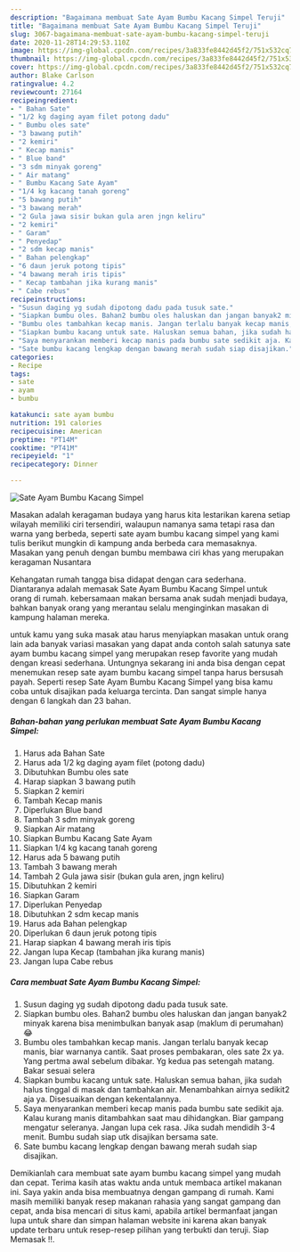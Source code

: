 ```yaml
---
description: "Bagaimana membuat Sate Ayam Bumbu Kacang Simpel Teruji"
title: "Bagaimana membuat Sate Ayam Bumbu Kacang Simpel Teruji"
slug: 3067-bagaimana-membuat-sate-ayam-bumbu-kacang-simpel-teruji
date: 2020-11-28T14:29:53.110Z
image: https://img-global.cpcdn.com/recipes/3a833fe8442d45f2/751x532cq70/sate-ayam-bumbu-kacang-simpel-foto-resep-utama.jpg
thumbnail: https://img-global.cpcdn.com/recipes/3a833fe8442d45f2/751x532cq70/sate-ayam-bumbu-kacang-simpel-foto-resep-utama.jpg
cover: https://img-global.cpcdn.com/recipes/3a833fe8442d45f2/751x532cq70/sate-ayam-bumbu-kacang-simpel-foto-resep-utama.jpg
author: Blake Carlson
ratingvalue: 4.2
reviewcount: 27164
recipeingredient:
- " Bahan Sate"
- "1/2 kg daging ayam filet potong dadu"
- " Bumbu oles sate"
- "3 bawang putih"
- "2 kemiri"
- " Kecap manis"
- " Blue band"
- "3 sdm minyak goreng"
- " Air matang"
- " Bumbu Kacang Sate Ayam"
- "1/4 kg kacang tanah goreng"
- "5 bawang putih"
- "3 bawang merah"
- "2 Gula jawa sisir bukan gula aren jngn keliru"
- "2 kemiri"
- " Garam"
- " Penyedap"
- "2 sdm kecap manis"
- " Bahan pelengkap"
- "6 daun jeruk potong tipis"
- "4 bawang merah iris tipis"
- " Kecap tambahan jika kurang manis"
- " Cabe rebus"
recipeinstructions:
- "Susun daging yg sudah dipotong dadu pada tusuk sate."
- "Siapkan bumbu oles. Bahan2 bumbu oles haluskan dan jangan banyak2 minyak karena bisa menimbulkan banyak asap (maklum di perumahan)😂"
- "Bumbu oles tambahkan kecap manis. Jangan terlalu banyak kecap manis, biar warnanya cantik. Saat proses pembakaran, oles sate 2x ya. Yang pertma awal sebelum dibakar. Yg kedua pas setengah matang. Bakar sesuai selera"
- "Siapkan bumbu kacang untuk sate. Haluskan semua bahan, jika sudah halus tinggal di masak dan tambahkan air. Menambahkan airnya sedikit2 aja ya. Disesuaikan dengan kekentalannya."
- "Saya menyarankan memberi kecap manis pada bumbu sate sedikit aja. Kalau kurang manis ditambahkan saat mau dihidangkan. Biar gampang mengatur seleranya. Jangan lupa cek rasa. Jika sudah mendidih 3-4 menit. Bumbu sudah siap utk disajikan bersama sate."
- "Sate bumbu kacang lengkap dengan bawang merah sudah siap disajikan."
categories:
- Recipe
tags:
- sate
- ayam
- bumbu

katakunci: sate ayam bumbu 
nutrition: 191 calories
recipecuisine: American
preptime: "PT14M"
cooktime: "PT41M"
recipeyield: "1"
recipecategory: Dinner

---
```



![Sate Ayam Bumbu Kacang Simpel](https://img-global.cpcdn.com/recipes/3a833fe8442d45f2/751x532cq70/sate-ayam-bumbu-kacang-simpel-foto-resep-utama.jpg)

Masakan adalah keragaman budaya yang harus kita lestarikan karena setiap wilayah memiliki ciri tersendiri, walaupun namanya sama tetapi rasa dan warna yang berbeda, seperti sate ayam bumbu kacang simpel yang kami tulis berikut mungkin di kampung anda berbeda cara memasaknya. Masakan yang penuh dengan bumbu membawa ciri khas yang merupakan keragaman Nusantara



Kehangatan rumah tangga bisa didapat dengan cara sederhana. Diantaranya adalah memasak Sate Ayam Bumbu Kacang Simpel untuk orang di rumah. kebersamaan makan bersama anak sudah menjadi budaya, bahkan banyak orang yang merantau selalu menginginkan masakan di kampung halaman mereka.

untuk kamu yang suka masak atau harus menyiapkan masakan untuk orang lain ada banyak variasi masakan yang dapat anda contoh salah satunya sate ayam bumbu kacang simpel yang merupakan resep favorite yang mudah dengan kreasi sederhana. Untungnya sekarang ini anda bisa dengan cepat menemukan resep sate ayam bumbu kacang simpel tanpa harus bersusah payah.
Seperti resep Sate Ayam Bumbu Kacang Simpel yang bisa kamu coba untuk disajikan pada keluarga tercinta. Dan sangat simple hanya dengan 6 langkah dan 23 bahan.


<!--inarticleads1-->

##### Bahan-bahan yang perlukan membuat Sate Ayam Bumbu Kacang Simpel:

1. Harus ada  Bahan Sate
1. Harus ada 1/2 kg daging ayam filet (potong dadu)
1. Dibutuhkan  Bumbu oles sate
1. Harap siapkan 3 bawang putih
1. Siapkan 2 kemiri
1. Tambah  Kecap manis
1. Diperlukan  Blue band
1. Tambah 3 sdm minyak goreng
1. Siapkan  Air matang
1. Siapkan  Bumbu Kacang Sate Ayam
1. Siapkan 1/4 kg kacang tanah goreng
1. Harus ada 5 bawang putih
1. Tambah 3 bawang merah
1. Tambah 2 Gula jawa sisir (bukan gula aren, jngn keliru)
1. Dibutuhkan 2 kemiri
1. Siapkan  Garam
1. Diperlukan  Penyedap
1. Dibutuhkan 2 sdm kecap manis
1. Harus ada  Bahan pelengkap
1. Diperlukan 6 daun jeruk potong tipis
1. Harap siapkan 4 bawang merah iris tipis
1. Jangan lupa  Kecap (tambahan jika kurang manis)
1. Jangan lupa  Cabe rebus




<!--inarticleads2-->

##### Cara membuat  Sate Ayam Bumbu Kacang Simpel:

1. Susun daging yg sudah dipotong dadu pada tusuk sate.
1. Siapkan bumbu oles. Bahan2 bumbu oles haluskan dan jangan banyak2 minyak karena bisa menimbulkan banyak asap (maklum di perumahan)😂
1. Bumbu oles tambahkan kecap manis. Jangan terlalu banyak kecap manis, biar warnanya cantik. Saat proses pembakaran, oles sate 2x ya. Yang pertma awal sebelum dibakar. Yg kedua pas setengah matang. Bakar sesuai selera
1. Siapkan bumbu kacang untuk sate. Haluskan semua bahan, jika sudah halus tinggal di masak dan tambahkan air. Menambahkan airnya sedikit2 aja ya. Disesuaikan dengan kekentalannya.
1. Saya menyarankan memberi kecap manis pada bumbu sate sedikit aja. Kalau kurang manis ditambahkan saat mau dihidangkan. Biar gampang mengatur seleranya. Jangan lupa cek rasa. Jika sudah mendidih 3-4 menit. Bumbu sudah siap utk disajikan bersama sate.
1. Sate bumbu kacang lengkap dengan bawang merah sudah siap disajikan.




Demikianlah cara membuat sate ayam bumbu kacang simpel yang mudah dan cepat. Terima kasih atas waktu anda untuk membaca artikel makanan ini. Saya yakin anda bisa membuatnya dengan gampang di rumah. Kami masih memiliki banyak resep makanan rahasia yang sangat gampang dan cepat, anda bisa mencari di situs kami, apabila artikel bermanfaat jangan lupa untuk share dan simpan halaman website ini karena akan banyak update terbaru untuk resep-resep pilihan yang terbukti dan teruji. Siap Memasak !!. 
